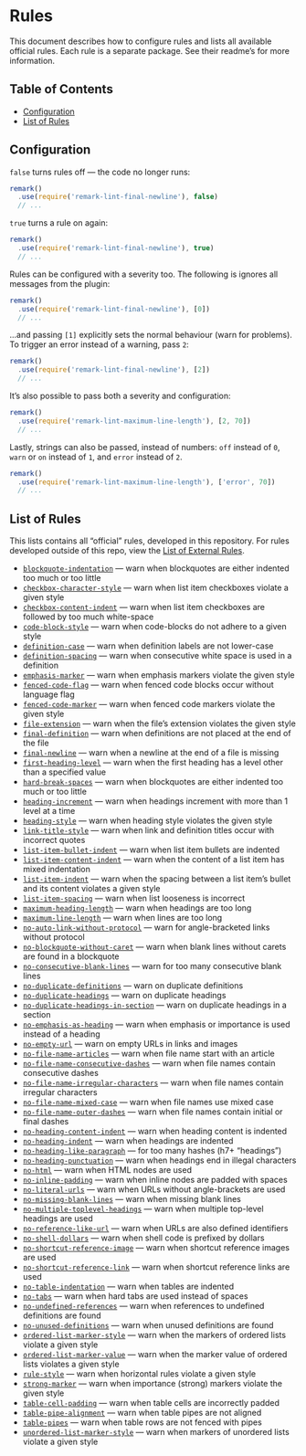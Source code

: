 # Rules

This document describes how to configure rules and lists all available official
rules.  Each rule is a separate package. See their readme’s for more
information.

## Table of Contents

*   [Configuration](#configuration)
*   [List of Rules](#list-of-rules)

## Configuration

`false` turns rules off — the code no longer runs:

```js
remark()
  .use(require('remark-lint-final-newline'), false)
  // ...
```

`true` turns a rule on again:

```js
remark()
  .use(require('remark-lint-final-newline'), true)
  // ...
```

Rules can be configured with a severity too.  The following is ignores all
messages from the plugin:

```js
remark()
  .use(require('remark-lint-final-newline'), [0])
  // ...
```

...and passing `[1]` explicitly sets the normal behaviour (warn for problems).
To trigger an error instead of a warning, pass `2`:

```js
remark()
  .use(require('remark-lint-final-newline'), [2])
  // ...
```

It’s also possible to pass both a severity and configuration:

```js
remark()
  .use(require('remark-lint-maximum-line-length'), [2, 70])
  // ...
```

Lastly, strings can also be passed, instead of numbers:
`off` instead of `0`, `warn` or `on` instead of `1`, and
`error` instead of `2`.

```js
remark()
  .use(require('remark-lint-maximum-line-length'), ['error', 70])
  // ...
```

## List of Rules

This lists contains all “official” rules, developed in this repository.
For rules developed outside of this repo, view the [List of External
Rules][external].

<!--rules start-->

*   [`blockquote-indentation`](https://github.com/wooorm/remark-lint/tree/master/packages/remark-lint-blockquote-indentation) — warn when blockquotes are either indented too much or too little
*   [`checkbox-character-style`](https://github.com/wooorm/remark-lint/tree/master/packages/remark-lint-checkbox-character-style) — warn when list item checkboxes violate a given style
*   [`checkbox-content-indent`](https://github.com/wooorm/remark-lint/tree/master/packages/remark-lint-checkbox-content-indent) — warn when list item checkboxes are followed by too much white-space
*   [`code-block-style`](https://github.com/wooorm/remark-lint/tree/master/packages/remark-lint-code-block-style) — warn when code-blocks do not adhere to a given style
*   [`definition-case`](https://github.com/wooorm/remark-lint/tree/master/packages/remark-lint-definition-case) — warn when definition labels are not lower-case
*   [`definition-spacing`](https://github.com/wooorm/remark-lint/tree/master/packages/remark-lint-definition-spacing) — warn when consecutive white space is used in a definition
*   [`emphasis-marker`](https://github.com/wooorm/remark-lint/tree/master/packages/remark-lint-emphasis-marker) — warn when emphasis markers violate the given style
*   [`fenced-code-flag`](https://github.com/wooorm/remark-lint/tree/master/packages/remark-lint-fenced-code-flag) — warn when fenced code blocks occur without language flag
*   [`fenced-code-marker`](https://github.com/wooorm/remark-lint/tree/master/packages/remark-lint-fenced-code-marker) — warn when fenced code markers violate the given style
*   [`file-extension`](https://github.com/wooorm/remark-lint/tree/master/packages/remark-lint-file-extension) — warn when the file’s extension violates the given style
*   [`final-definition`](https://github.com/wooorm/remark-lint/tree/master/packages/remark-lint-final-definition) — warn when definitions are not placed at the end of the file
*   [`final-newline`](https://github.com/wooorm/remark-lint/tree/master/packages/remark-lint-final-newline) — warn when a newline at the end of a file is missing
*   [`first-heading-level`](https://github.com/wooorm/remark-lint/tree/master/packages/remark-lint-first-heading-level) — warn when the first heading has a level other than a specified value
*   [`hard-break-spaces`](https://github.com/wooorm/remark-lint/tree/master/packages/remark-lint-hard-break-spaces) — warn when blockquotes are either indented too much or too little
*   [`heading-increment`](https://github.com/wooorm/remark-lint/tree/master/packages/remark-lint-heading-increment) — warn when headings increment with more than 1 level at a time
*   [`heading-style`](https://github.com/wooorm/remark-lint/tree/master/packages/remark-lint-heading-style) — warn when heading style violates the given style
*   [`link-title-style`](https://github.com/wooorm/remark-lint/tree/master/packages/remark-lint-link-title-style) — warn when link and definition titles occur with incorrect quotes
*   [`list-item-bullet-indent`](https://github.com/wooorm/remark-lint/tree/master/packages/remark-lint-list-item-bullet-indent) — warn when list item bullets are indented
*   [`list-item-content-indent`](https://github.com/wooorm/remark-lint/tree/master/packages/remark-lint-list-item-content-indent) — warn when the content of a list item has mixed indentation
*   [`list-item-indent`](https://github.com/wooorm/remark-lint/tree/master/packages/remark-lint-list-item-indent) — warn when the spacing between a list item’s bullet and its content violates a given style
*   [`list-item-spacing`](https://github.com/wooorm/remark-lint/tree/master/packages/remark-lint-list-item-spacing) — warn when list looseness is incorrect
*   [`maximum-heading-length`](https://github.com/wooorm/remark-lint/tree/master/packages/remark-lint-maximum-heading-length) — warn when headings are too long
*   [`maximum-line-length`](https://github.com/wooorm/remark-lint/tree/master/packages/remark-lint-maximum-line-length) — warn when lines are too long
*   [`no-auto-link-without-protocol`](https://github.com/wooorm/remark-lint/tree/master/packages/remark-lint-no-auto-link-without-protocol) — warn for angle-bracketed links without protocol
*   [`no-blockquote-without-caret`](https://github.com/wooorm/remark-lint/tree/master/packages/remark-lint-no-blockquote-without-caret) — warn when blank lines without carets are found in a blockquote
*   [`no-consecutive-blank-lines`](https://github.com/wooorm/remark-lint/tree/master/packages/remark-lint-no-consecutive-blank-lines) — warn for too many consecutive blank lines
*   [`no-duplicate-definitions`](https://github.com/wooorm/remark-lint/tree/master/packages/remark-lint-no-duplicate-definitions) — warn on duplicate definitions
*   [`no-duplicate-headings`](https://github.com/wooorm/remark-lint/tree/master/packages/remark-lint-no-duplicate-headings) — warn on duplicate headings
*   [`no-duplicate-headings-in-section`](https://github.com/wooorm/remark-lint/tree/master/packages/remark-lint-no-duplicate-headings-in-section) — warn on duplicate headings in a section
*   [`no-emphasis-as-heading`](https://github.com/wooorm/remark-lint/tree/master/packages/remark-lint-no-emphasis-as-heading) — warn when emphasis or importance is used instead of a heading
*   [`no-empty-url`](https://github.com/wooorm/remark-lint/tree/master/packages/remark-lint-no-empty-url) — warn on empty URLs in links and images
*   [`no-file-name-articles`](https://github.com/wooorm/remark-lint/tree/master/packages/remark-lint-no-file-name-articles) — warn when file name start with an article
*   [`no-file-name-consecutive-dashes`](https://github.com/wooorm/remark-lint/tree/master/packages/remark-lint-no-file-name-consecutive-dashes) — warn when file names contain consecutive dashes
*   [`no-file-name-irregular-characters`](https://github.com/wooorm/remark-lint/tree/master/packages/remark-lint-no-file-name-irregular-characters) — warn when file names contain irregular characters
*   [`no-file-name-mixed-case`](https://github.com/wooorm/remark-lint/tree/master/packages/remark-lint-no-file-name-mixed-case) — warn when file names use mixed case
*   [`no-file-name-outer-dashes`](https://github.com/wooorm/remark-lint/tree/master/packages/remark-lint-no-file-name-outer-dashes) — warn when file names contain initial or final dashes
*   [`no-heading-content-indent`](https://github.com/wooorm/remark-lint/tree/master/packages/remark-lint-no-heading-content-indent) — warn when heading content is indented
*   [`no-heading-indent`](https://github.com/wooorm/remark-lint/tree/master/packages/remark-lint-no-heading-indent) — warn when headings are indented
*   [`no-heading-like-paragraph`](https://github.com/wooorm/remark-lint/tree/master/packages/remark-lint-no-heading-like-paragraph) — for too many hashes (h7+ “headings”)
*   [`no-heading-punctuation`](https://github.com/wooorm/remark-lint/tree/master/packages/remark-lint-no-heading-punctuation) — warn when headings end in illegal characters
*   [`no-html`](https://github.com/wooorm/remark-lint/tree/master/packages/remark-lint-no-html) — warn when HTML nodes are used
*   [`no-inline-padding`](https://github.com/wooorm/remark-lint/tree/master/packages/remark-lint-no-inline-padding) — warn when inline nodes are padded with spaces
*   [`no-literal-urls`](https://github.com/wooorm/remark-lint/tree/master/packages/remark-lint-no-literal-urls) — warn when URLs without angle-brackets are used
*   [`no-missing-blank-lines`](https://github.com/wooorm/remark-lint/tree/master/packages/remark-lint-no-missing-blank-lines) — warn when missing blank lines
*   [`no-multiple-toplevel-headings`](https://github.com/wooorm/remark-lint/tree/master/packages/remark-lint-no-multiple-toplevel-headings) — warn when multiple top-level headings are used
*   [`no-reference-like-url`](https://github.com/wooorm/remark-lint/tree/master/packages/remark-lint-no-reference-like-url) — warn when URLs are also defined identifiers
*   [`no-shell-dollars`](https://github.com/wooorm/remark-lint/tree/master/packages/remark-lint-no-shell-dollars) — warn when shell code is prefixed by dollars
*   [`no-shortcut-reference-image`](https://github.com/wooorm/remark-lint/tree/master/packages/remark-lint-no-shortcut-reference-image) — warn when shortcut reference images are used
*   [`no-shortcut-reference-link`](https://github.com/wooorm/remark-lint/tree/master/packages/remark-lint-blockquote-indentation) — warn when shortcut reference links are used
*   [`no-table-indentation`](https://github.com/wooorm/remark-lint/tree/master/packages/remark-lint-no-table-indentation) — warn when tables are indented
*   [`no-tabs`](https://github.com/wooorm/remark-lint/tree/master/packages/remark-lint-no-tabs) — warn when hard tabs are used instead of spaces
*   [`no-undefined-references`](https://github.com/wooorm/remark-lint/tree/master/packages/remark-lint-no-undefined-references) — warn when references to undefined definitions are found
*   [`no-unused-definitions`](https://github.com/wooorm/remark-lint/tree/master/packages/remark-lint-no-unused-definitions) — warn when unused definitions are found
*   [`ordered-list-marker-style`](https://github.com/wooorm/remark-lint/tree/master/packages/remark-lint-ordered-list-marker-style) — warn when the markers of ordered lists violate a given style
*   [`ordered-list-marker-value`](https://github.com/wooorm/remark-lint/tree/master/packages/remark-lint-ordered-list-marker-value) — warn when the marker value of ordered lists violates a given style
*   [`rule-style`](https://github.com/wooorm/remark-lint/tree/master/packages/remark-lint-rule-style) — warn when horizontal rules violate a given style
*   [`strong-marker`](https://github.com/wooorm/remark-lint/tree/master/packages/remark-lint-strong-marker) — warn when importance (strong) markers violate the given style
*   [`table-cell-padding`](https://github.com/wooorm/remark-lint/tree/master/packages/remark-lint-table-cell-padding) — warn when table cells are incorrectly padded
*   [`table-pipe-alignment`](https://github.com/wooorm/remark-lint/tree/master/packages/remark-lint-table-pipe-alignment) — warn when table pipes are not aligned
*   [`table-pipes`](https://github.com/wooorm/remark-lint/tree/master/packages/remark-lint-table-pipes) — warn when table rows are not fenced with pipes
*   [`unordered-list-marker-style`](https://github.com/wooorm/remark-lint/tree/master/packages/remark-lint-unordered-list-marker-style) — warn when markers of unordered lists violate a given style

<!--rules end-->

[external]: https://github.com/wooorm/remark-lint#list-of-external-rules

